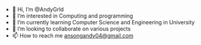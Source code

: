 - 👋 Hi, I’m @AndyGrld
- 👀 I’m interested in Computing and programming
- 🌱 I’m currently learning Computer Science and Engineering in University
- 💞️ I’m looking to collaborate on various projects
- 📫 How to reach me ansongandy04@gmail.com

<!---
AndyGrld/AndyGrld is a ✨ special ✨ repository because its `README.md` (this file) appears on your GitHub profile.
You can click the Preview link to take a look at your changes.
--->
